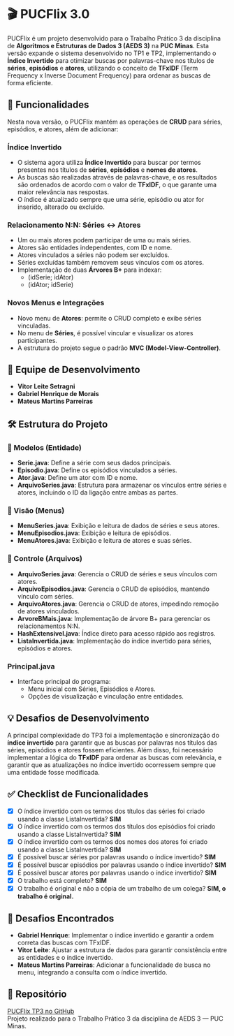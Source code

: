 # 🎬 PUCFlix 3.0

PUCFlix é um projeto desenvolvido para o Trabalho Prático 3 da disciplina de **Algoritmos e Estruturas de Dados 3 (AEDS 3)** na **PUC Minas**. Esta versão expande o sistema desenvolvido no TP1 e TP2, implementando o **Índice Invertido** para otimizar buscas por palavras-chave nos títulos de **séries**, **episódios** e **atores**, utilizando o conceito de **TFxIDF** (Term Frequency x Inverse Document Frequency) para ordenar as buscas de forma eficiente.

## 🚀 Funcionalidades

Nesta nova versão, o PUCFlix mantém as operações de **CRUD** para séries, episódios, e atores, além de adicionar:

### Índice Invertido
- O sistema agora utiliza **Índice Invertido** para buscar por termos presentes nos títulos de **séries**, **episódios** e **nomes de atores**.
- As buscas são realizadas através de palavras-chave, e os resultados são ordenados de acordo com o valor de **TFxIDF**, o que garante uma maior relevância nas respostas.
- O índice é atualizado sempre que uma série, episódio ou ator for inserido, alterado ou excluído.

### Relacionamento N:N: Séries ↔ Atores
- Um ou mais atores podem participar de uma ou mais séries.
- Atores são entidades independentes, com ID e nome.
- Atores vinculados a séries não podem ser excluídos.
- Séries excluídas também removem seus vínculos com os atores.
- Implementação de duas **Árvores B+** para indexar:
  - (idSerie; idAtor)
  - (idAtor; idSerie)

### Novos Menus e Integrações
- Novo menu de **Atores**: permite o CRUD completo e exibe séries vinculadas.
- No menu de **Séries**, é possível vincular e visualizar os atores participantes.
- A estrutura do projeto segue o padrão **MVC (Model-View-Controller)**.

## 👥 Equipe de Desenvolvimento
- **Vitor Leite Setragni**
- **Gabriel Henrique de Morais**
- **Mateus Martins Parreiras**

## 🛠 Estrutura do Projeto

### 📁 Modelos (Entidade)
- **Serie.java**: Define a série com seus dados principais.
- **Episodio.java**: Define os episódios vinculados a séries.
- **Ator.java**: Define um ator com ID e nome.
- **ArquivoSeries.java**: Estrutura para armazenar os vínculos entre séries e atores, incluindo o ID da ligação entre ambas as partes.

### 📁 Visão (Menus)
- **MenuSeries.java**: Exibição e leitura de dados de séries e seus atores.
- **MenuEpisodios.java**: Exibição e leitura de episódios.
- **MenuAtores.java**: Exibição e leitura de atores e suas séries.

### 📁 Controle (Arquivos)
- **ArquivoSeries.java**: Gerencia o CRUD de séries e seus vínculos com atores.
- **ArquivoEpisodios.java**: Gerencia o CRUD de episódios, mantendo vínculo com séries.
- **ArquivoAtores.java**: Gerencia o CRUD de atores, impedindo remoção de atores vinculados.
- **ArvoreBMais.java**: Implementação de árvore B+ para gerenciar os relacionamentos N:N.
- **HashExtensivel.java**: Índice direto para acesso rápido aos registros.
- **ListaInvertida.java**: Implementação do índice invertido para séries, episódios e atores.

### Principal.java
- Interface principal do programa:
  - Menu inicial com Séries, Episódios e Atores.
  - Opções de visualização e vinculação entre entidades.

## 💡 Desafios de Desenvolvimento

A principal complexidade do TP3 foi a implementação e sincronização do **índice invertido** para garantir que as buscas por palavras nos títulos das séries, episódios e atores fossem eficientes. Além disso, foi necessário implementar a lógica do **TFxIDF** para ordenar as buscas com relevância, e garantir que as atualizações no índice invertido ocorressem sempre que uma entidade fosse modificada.

## ✅ Checklist de Funcionalidades
- [x] O índice invertido com os termos dos títulos das séries foi criado usando a classe ListaInvertida? **SIM**
- [x] O índice invertido com os termos dos títulos dos episódios foi criado usando a classe ListaInvertida? **SIM**
- [x] O índice invertido com os termos dos nomes dos atores foi criado usando a classe ListaInvertida? **SIM**
- [x] É possível buscar séries por palavras usando o índice invertido? **SIM**
- [x] É possível buscar episódios por palavras usando o índice invertido? **SIM**
- [x] É possível buscar atores por palavras usando o índice invertido? **SIM**
- [x] O trabalho está completo? **SIM**
- [x] O trabalho é original e não a cópia de um trabalho de um colega? **SIM, o trabalho é original.**

## 📝 Desafios Encontrados
- **Gabriel Henrique**: Implementar o índice invertido e garantir a ordem correta das buscas com TFxIDF.
- **Vitor Leite**: Ajustar a estrutura de dados para garantir consistência entre as entidades e o índice invertido.
- **Mateus Martins Parreiras**: Adicionar a funcionalidade de busca no menu, integrando a consulta com o índice invertido.

## 📂 Repositório
[PUCFlix TP3 no GitHub](https://github.com/GabrielDev0001/ti2_tp3)  
Projeto realizado para o Trabalho Prático 3 da disciplina de AEDS 3 — PUC Minas.

